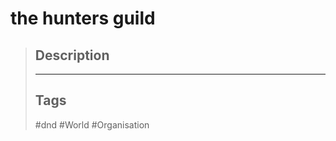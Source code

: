 # the hunters guild

> ## Description
>
> ______________________________________________________________________
>
> ## Tags
>
> #dnd #World #Organisation
